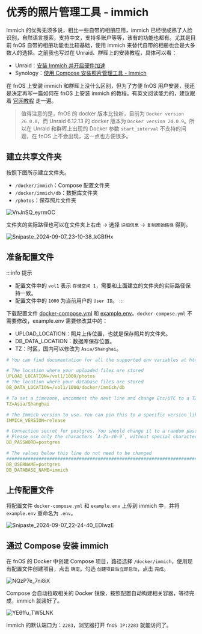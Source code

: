 # 优秀的照片管理工具 - immich

Immich 的优秀无须多说，相比一些自带的相册应用，immich 已经很成熟了人脸识别，自然语言搜索，支持中文，支持多账户等等，该有的功能也都有。尤其是目前 fnOS 自带的相册功能也比较基础，使用 immich 来替代自带的相册也会是大多数人的选择。之前我也写过在 Unraid、群晖上的安装教程，具体可以看：

- Unraid：[安装 Immich 并开启硬件加速](/unraid/deploy_immich.md)
- Synology：[使用 Compose 安装照片管理工具 - Immich](/synology/immich_deploy.md)

在 fnOS 上安装 immich 和群晖上没什么区别，但为了方便 fnOS 用户安装，我还是决定再写一篇如何在 fnOS 上安装 immich 的教程。有英文阅读能力的，建议跟着 [官网教程](https://immich.app/docs/install/docker-compose) 走一遍。

> 值得注意的是，fnOS 的 docker 版本比较新，目前为 `Docker version 26.0.0`，而 Unraid 6.12.13 的 docker 版本为 `Docker version 24.0.9`。所以在 Unraid 和群晖上出现的 Docker 参数 `start_interval` 不支持的问题，在 fnOS 上不会出现，这一点也方便很多。

## 建立共享文件夹

按照下图所示建立文件夹。

- `/docker/immich`：Compose 配置文件夹
- `/docker/immich/db`：数据库文件夹
- `/photos`：保存照片文件夹

![VnJnSQ_eyrmOC](https://img-1255332810.cos.ap-chengdu.myqcloud.com/VnJnSQ_eyrmOC.png)

文件夹的实际路径也可以在文件夹上右击 -> 选择 `详细信息` -> `复制原始路径` 得到。

![Snipaste_2024-09-07_23-10-38_kGBfHx](https://img-1255332810.cos.ap-chengdu.myqcloud.com/Snipaste_2024-09-07_23-10-38_kGBfHx.png)

## 准备配置文件

:::info 提示
- 配置文件中的 `vol1` 表示 `存储空间 1`，需要和上面建立的文件夹的实际路径保持一致。
- 配置文件中的 `1000` 为当前用户的 `User ID`。
:::

下载配置文件 [docker-compose.yml](https://github.com/immich-app/immich/releases/latest/download/docker-compose.yml) 和 [example.env](https://github.com/immich-app/immich/releases/latest/download/example.env)。`docker-compose.yml` 不需要修改，example.env 需要修改其中的：

- UPLOAD_LOCATION：照片上传位置，也就是保存照片的文件夹。
- DB_DATA_LOCATION：数据库保存位置。
- TZ：时区，国内可以修改为 `Asia/Shanghai`。

```yml
# You can find documentation for all the supported env variables at https://immich.app/docs/install/environment-variables

# The location where your uploaded files are stored
UPLOAD_LOCATION=/vol1/1000/photos
# The location where your database files are stored
DB_DATA_LOCATION=/vol1/1000/docker/immich/db

# To set a timezone, uncomment the next line and change Etc/UTC to a TZ identifier from this list: https://en.wikipedia.org/wiki/List_of_tz_database_time_zones#List
TZ=Asia/Shanghai

# The Immich version to use. You can pin this to a specific version like "v1.71.0"
IMMICH_VERSION=release

# Connection secret for postgres. You should change it to a random password
# Please use only the characters `A-Za-z0-9`, without special characters or spaces
DB_PASSWORD=postgres

# The values below this line do not need to be changed
###################################################################################
DB_USERNAME=postgres
DB_DATABASE_NAME=immich
```

## 上传配置文件

将配置文件 `docker-compose.yml` 和 `example.env` 上传到 immich 中，并将 `example.env` 重命名为 `.env`。

![Snipaste_2024-09-07_22-24-40_EDIwzE](https://img-1255332810.cos.ap-chengdu.myqcloud.com/Snipaste_2024-09-07_22-24-40_EDIwzE.png)

## 通过 Compose 安装 immich

在 fnOS 的 Docker 中创建 Compose 项目，路径选择 `/docker/immich`，使用现有配置文件创建项目，点击 `确定`。勾选 `创建项目后立即启动`，点击 `完成`。

![NQzP7e_7ni8iX](https://img-1255332810.cos.ap-chengdu.myqcloud.com/NQzP7e_7ni8iX.png)

Compose 会自动拉取相关的 Docker 镜像，按照配置自动构建相关容器，等待完成，immich 就装好了。

![YE6ffu_TW5LNK](https://img-1255332810.cos.ap-chengdu.myqcloud.com/YE6ffu_TW5LNK.png)

immich 的默认端口为：`2283`，浏览器打开 `fnOS IP:2283` 就能访问了。